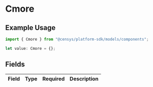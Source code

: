 # Cmore

## Example Usage

```typescript
import { Cmore } from "@censys/platform-sdk/models/components";

let value: Cmore = {};
```

## Fields

| Field       | Type        | Required    | Description |
| ----------- | ----------- | ----------- | ----------- |